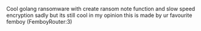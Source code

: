Cool golang ransomware with create ransom note function and slow speed encryption sadly but its still cool in my opinion this is made by ur favourite femboy (FemboyRouter:3)
